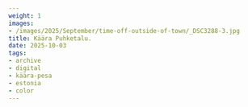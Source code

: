```yaml
---
weight: 1
images:
- /images/2025/September/time-off-outside-of-town/_DSC3288-3.jpg
title: Käära Puhketalu.
date: 2025-10-03
tags:
- archive
- digital
- käära-pesa
- estonia
- color
---
```


